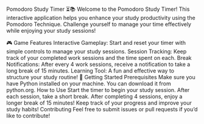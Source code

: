 Pomodoro Study Timer ⏳📚
Welcome to the Pomodoro Study Timer! This interactive application helps you enhance your study productivity using the Pomodoro Technique. Challenge yourself to manage your time effectively while enjoying your study sessions!

🎮 Game Features
Interactive Gameplay: Start and reset your timer with simple controls to manage your study sessions.
Session Tracking: Keep track of your completed work sessions and the time spent on each.
Break Notifications: After every 4 work sessions, receive a notification to take a long break of 15 minutes.
Learning Tool: A fun and effective way to structure your study routine!
🚀 Getting Started
Prerequisites
Make sure you have Python installed on your machine. You can download it from python.org.
How to Use
Start the timer to begin your study session.
After each session, take a short break.
After completing 4 sessions, enjoy a longer break of 15 minutes!
Keep track of your progress and improve your study habits!
Contributing
Feel free to submit issues or pull requests if you’d like to contribute!
